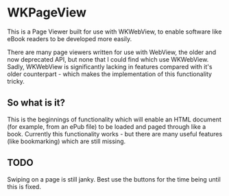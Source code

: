 # WKPageView
This is a Page Viewer built for use with WKWebView, to enable software like eBook readers to be developed more easily.

There are many page viewers written for use with WebView, the older and now deprecated API, but none that I could find which use WKWebView.  Sadly, WKWebView is significantly lacking in features compared with it's older counterpart - which makes the implementation of this functionality tricky.

## So what is it?
This is the beginnings of functionality which will enable an HTML document (for example, from an ePub file) to be loaded and paged through like a book.  Currently this functionality works - but there are many useful features (like bookmarking) which are still missing.

## TODO
Swiping on a page is still janky.  Best use the buttons for the time being until this is fixed.
